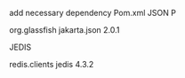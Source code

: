 add necessary dependency Pom.xml
JSON P
<!-- https://mvnrepository.com/artifact/org.glassfish/jakarta.json -->
<dependency>
    <groupId>org.glassfish</groupId>
    <artifactId>jakarta.json</artifactId>
    <version>2.0.1</version>
</dependency>

JEDIS
<!-- https://mvnrepository.com/artifact/redis.clients/jedis -->
<dependency>
    <groupId>redis.clients</groupId>
    <artifactId>jedis</artifactId>
    <version>4.3.2</version>
</dependency>

